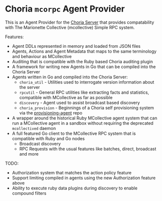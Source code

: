 # Choria `mcorpc` Agent Provider

This is an Agent Provider for the [Choria Server](https://github.com/choria-io/go-choria) that provides compatability with The Marionette Collective (mcollective) Simple RPC system.

Features:

 * Agent DDLs represented in memory and loaded from JSON files
 * Agents, Actions and Agent Metadata that maps to the same terminology and behaviour as MCollective
 * Auditing that is compatible with the Ruby based Choria auditing plugin
 * A framework for writing new Agents in Go that can be compiled into the Choria Server
 * Agents written in Go and compiled into the Choria Server:
   * `choria_util` - Utilities used to interrogate version information about the server
   * `rpcutil` - General RPC utilities like extracting facts and statistics, compatible with MCollective as far as possible
   * `discovery` - Agent used to assist broadcast based discovery
   * `choria_provision` - Beginnings of a Choria self provisioning system via the [provisioning-agent](https://github.com/choria-io/provisioning-agent) repo
 * A wrapper around the historical Ruby MCollective agent system that can run a MCollective agent in a sandbox without requiring the deprecated `mcollectived` daemon
 * A full featured Go client to the MCollective RPC system that is compatible with Ruby and Go nodes
   * Broadcast discovery
   * RPC Requests with the usual features like batches, direct, broadcast and more

TODO:

 * Authorization system that matches the action policy feature
 * Support limiting compiled in agents using the new Authorization feature above
 * Ability to execute ruby data plugins during discovery to enable compound filters